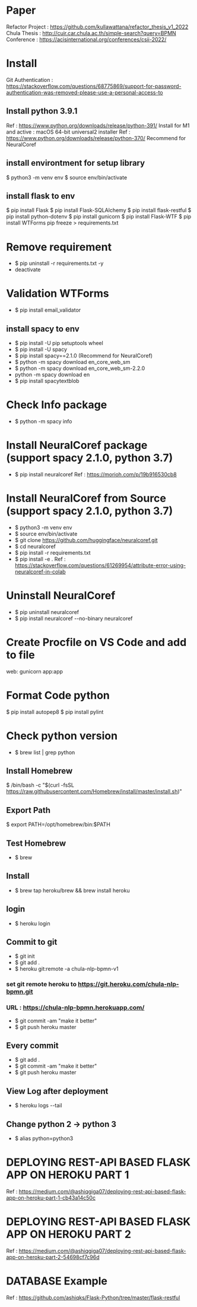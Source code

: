 # Paper
Refactor Project : https://github.com/kullawattana/refactor_thesis_v1_2022
Chula Thesis : http://cuir.car.chula.ac.th/simple-search?query=BPMN
Conference : https://acisinternational.org/conferences/csii-2022/

# Install
Git Authentication : https://stackoverflow.com/questions/68775869/support-for-password-authentication-was-removed-please-use-a-personal-access-to

## Install python 3.9.1
Ref : https://www.python.org/downloads/release/python-391/
Install for M1 and active : macOS 64-bit universal2 installer
Ref : https://www.python.org/downloads/release/python-370/
Recommend for NeuralCoref

## install environtment for setup library
$ python3 -m venv env
$ source env/bin/activate

## install flask to env
$ pip install Flask
$ pip install Flask-SQLAlchemy
$ pip install flask-restful
$ pip install python-dotenv
$ pip install gunicorn
$ pip install Flask-WTF
$ pip install WTForms
pip freeze > requirements.txt

# Remove requirement
- $ pip uninstall -r requirements.txt -y
- deactivate

# Validation WTForms
- $ pip install email_validator

## install spacy to env
- $ pip install -U pip setuptools wheel
- $ pip install -U spacy
- $ pip install spacy==2.1.0 (Recommend for NeuralCoref)
- $ python -m spacy download en_core_web_sm
- $ python -m spacy download en_core_web_sm-2.2.0
- python -m spacy download en
- $ pip install spacytextblob

# Check Info package
- $ python -m spacy info

# Install NeuralCoref package (support spacy 2.1.0, python 3.7)
- $ pip install neuralcoref
Ref : https://morioh.com/p/19b916530cb8

# Install NeuralCoref from Source (support spacy 2.1.0, python 3.7)
- $ python3 -m venv env
- $ source env/bin/activate
- $ git clone https://github.com/huggingface/neuralcoref.git
- $ cd neuralcoref
- $ pip install -r requirements.txt
- $ pip install -e .
Ref : https://stackoverflow.com/questions/61269954/attribute-error-using-neuralcoref-in-colab

# Uninstall NeuralCoref
- $ pip uninstall neuralcoref
- $ pip install neuralcoref --no-binary neuralcoref

# Create Procfile on VS Code and add to file
web: gunicorn app:app

# Format Code python
$ pip install autopep8
$ pip install pylint

# Check python version
- $ brew list | grep python

## Install Homebrew
$ /bin/bash -c "$(curl -fsSL https://raw.githubusercontent.com/Homebrew/install/master/install.sh)"

## Export Path
$ export PATH=/opt/homebrew/bin:$PATH

## Test Homebrew
- $ brew

## Install 
- $ brew tap heroku/brew && brew install heroku 

## login 
- $ heroku login

## Commit to git
- $ git init
- $ git add .
- $ heroku git:remote -a chula-nlp-bpmn-v1 
### set git remote heroku to https://git.heroku.com/chula-nlp-bpmn.git
### URL : https://chula-nlp-bpmn.herokuapp.com/
- $ git commit -am "make it better"
- $ git push heroku master

## Every commit
- $ git add .
- $ git commit -am "make it better"
- $ git push heroku master

## View Log after deployment
- $ heroku logs --tail

## Change python 2 -> python 3
- $ alias python=python3

# DEPLOYING REST-API BASED FLASK APP ON HEROKU PART 1
Ref : https://medium.com/@ashiqgiga07/deploying-rest-api-based-flask-app-on-heroku-part-1-cb43a14c50c

# DEPLOYING REST-API BASED FLASK APP ON HEROKU PART 2
Ref : https://medium.com/@ashiqgiga07/deploying-rest-api-based-flask-app-on-heroku-part-2-54698cf7c96d

# DATABASE Example
Ref : https://github.com/ashiqks/Flask-Python/tree/master/flask-restful